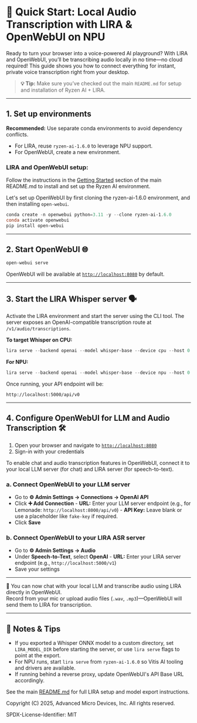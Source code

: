 # 🚀 Quick Start: Local Audio Transcription with LIRA & OpenWebUI on NPU 

Ready to turn your browser into a voice-powered AI playground? With LIRA and OpenWebUI, you’ll be transcribing audio locally in no time—no cloud required! This guide shows you how to connect everything for instant, private voice transcription right from your desktop.

> **💡 Tip:** Make sure you’ve checked out the main `README.md` for setup and installation of Ryzen AI + LIRA.

---

## 1. Set up environments

**Recommended:** Use separate conda environments to avoid dependency conflicts.  
- For LIRA, reuse `ryzen-ai-1.6.0` to leverage NPU support.  
- For OpenWebUI, create a new environment.

### LIRA and OpenWebUI setup:
Follow the instructions in the [Getting Started](../README.md#getting-started) section of the main README.md to install and set up the Ryzen AI environment.

Let's set up OpenWebUI by first cloning the ryzen-ai-1.6.0 environment, and then installing `open-webui`.
```powershell
conda create -n openwebui python=3.11 -y --clone ryzen-ai-1.6.0
conda activate openwebui
pip install open-webui
```

---

## 2️. Start OpenWebUI 🌐

```powershell
open-webui serve
```
OpenWebUI will be available at [`http://localhost:8080`](http://localhost:8080) by default.

---

## 3️. Start the LIRA Whisper server 🗣️

Activate the LIRA environment and start the server using the CLI tool. The server exposes an OpenAI-compatible transcription route at `/v1/audio/transcriptions`.

**To target Whisper on CPU:**
```powershell
lira serve --backend openai --model whisper-base --device cpu --host 0.0.0.0 --port 5000
```
**For NPU:**
```powershell
lira serve --backend openai --model whisper-base --device npu --host 0.0.0.0 --port 5000
```
Once running, your API endpoint will be:

```
http://localhost:5000/api/v0
```

---

## 4️. Configure OpenWebUI for LLM and Audio Transcription 🛠️

1. Open your browser and navigate to [`http://localhost:8080`](http://localhost:8080)
2. Sign-in with your credentials

To enable chat and audio transcription features in OpenWebUI, connect it to your local LLM server (for chat) and LIRA server (for speech-to-text).

### a. Connect OpenWebUI to your LLM server

- Go to **⚙️ Admin Settings → Connections → OpenAI API**
- Click **➕ Add Connection**
        - **URL:** Enter your LLM server endpoint (e.g., for Lemonade: `http://localhost:8000/api/v0`)
        - **API Key:** Leave blank or use a placeholder like `fake-key` if required.
- Click **Save**

### b. Connect OpenWebUI to your LIRA ASR server

- Go to **⚙️ Admin Settings → Audio**
- Under **Speech-to-Text**, select **OpenAI**
        - **URL:** Enter your LIRA server endpoint (e.g., `http://localhost:5000/v1`)
- Save your settings

---

🎉 You can now chat with your local LLM and transcribe audio using LIRA directly in OpenWebUI.  
Record from your mic or upload audio files (`.wav`, `.mp3`)—OpenWebUI will send them to LIRA for transcription.

---

## 📝 Notes & Tips

- If you exported a Whisper ONNX model to a custom directory, set `LIRA_MODEL_DIR` before starting the server, or use `lira serve` flags to point at the export.
- For NPU runs, start `lira serve` from `ryzen-ai-1.6.0` so Vitis AI tooling and drivers are available.
- If running behind a reverse proxy, update OpenWebUI's API Base URL accordingly.

See the main [README.md](../README.md) for full LIRA setup and model export instructions.


Copyright (C) 2025, Advanced Micro Devices, Inc. All rights reserved.

SPDX-License-Identifier: MIT